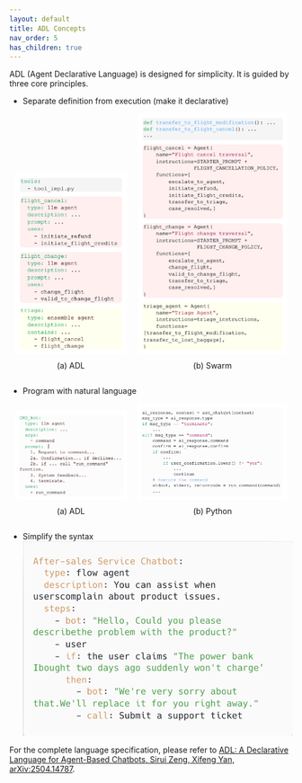 ```yaml
---
layout: default
title: ADL Concepts
nav_order: 5
has_children: true
---
```


ADL (Agent Declarative Language) is designed for simplicity.  It is guided by three core principles. 

* Separate definition from execution (make it declarative)
<div style="display: flex; justify-content: space-between; align-items: flex-end; width: 100%;">

  <div style="flex: 1.5; text-align: center; margin: 0 10px;">
    <img src="airline-a.png" style="max-width: 100%; height: auto;">
    <p style="margin-top: 8px;">(a) ADL</p>
  </div>

  <div style="flex: 2; text-align: center; margin: 0 10px;">
    <img src="airline-b.png" style="max-width: 100%; height: auto;">
    <p style="margin-top: 8px;">(b) Swarm</p>
  </div>

</div>

* Program with natural language
<div style="display: flex; justify-content: space-between; align-items: flex-end; width: 100%;">

  <div style="flex: 1.5; text-align: center; margin: 0 10px;">
    <img src="cmd-a.png" style="max-width: 100%; height: auto;">
    <p style="margin-top: 8px;">(a) ADL</p>
  </div>

  <div style="flex: 2; text-align: center; margin: 0 10px;">
    <img src="cmd-b.png" style="max-width: 100%; height: auto;">
    <p style="margin-top: 8px;">(b) Python</p>
  </div>

</div>

* Simplify the syntax
![example](example.png)

For the complete language specification, please refer to [ADL: A Declarative Language for Agent-Based Chatbots, Sirui Zeng, Xifeng Yan, 	arXiv:2504.14787](https://arxiv.org/pdf/2504.14787). 
